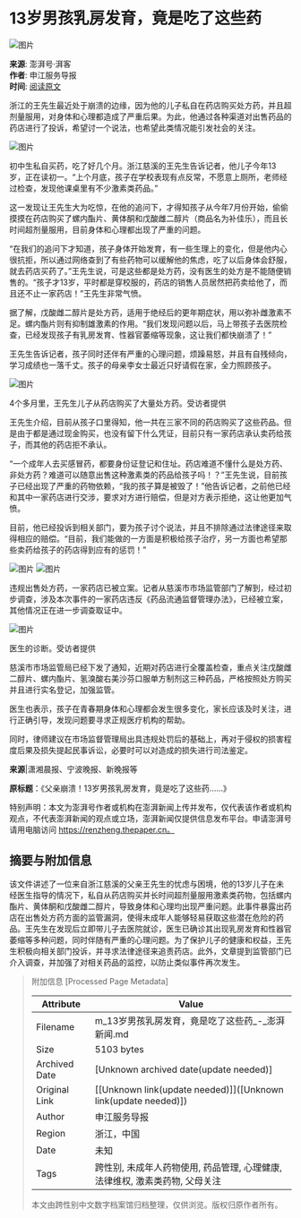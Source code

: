 # 13岁男孩乳房发育，竟是吃了这些药

![图片](https://image.thepaper.cn/publish/interaction/image/3/710/30.jpg)

**来源**: 澎湃号·湃客  
**作者**: 申江服务导报  
**时间**: [阅读原文](http://mp.weixin.qq.com/s?__biz=MTY5MDE1MzE0MQ==&mid=2650599978&idx=2&sn=c24e4a5f3ac0e586673134e40f7b23e4&chksm=548a15f063fd9ce69e2a2cfd8ef3c9a885d685e6d1e1bd042049a49cf8f635a44945634c488b&scene=27#wechat_redirect)

浙江的王先生最近处于崩溃的边缘，因为他的儿子私自在药店购买处方药，并且超剂量服用，对身体和心理都造成了严重后果。为此，他通过各种渠道对出售药品的药店进行了投诉，希望讨一个说法，也希望此类情况能引发社会的关注。

![图片](https://imagepphcloud.thepaper.cn/pph/image/228/177/821.jpg)

初中生私自买药，吃了好几个月。浙江慈溪的王先生告诉记者，他儿子今年13岁，正在读初一。“上个月底，孩子在学校表现有点反常，不愿意上厕所，老师经过检查，发现他课桌里有不少激素类药品。”

这一发现让王先生大为吃惊，在他的追问下，才得知孩子从今年7月份开始，偷偷摸摸在药店购买了螺内酯片、黄体酮和戊酸雌二醇片（商品名为补佳乐），而且长时间超剂量服用，目前身体和心理都出现了严重的问题。

“在我们的追问下才知道，孩子身体开始发育，有一些生理上的变化，但是他内心很抗拒，所以通过网络查到了有些药物可以缓解他的焦虑，吃了以后身体会舒服，就去药店买药了。”王先生说，可是这些都是处方药，没有医生的处方是不能随便销售的。“孩子才13岁，平时都是穿校服的，药店的销售人员居然把药卖给他了，而且还不止一家药店！”王先生非常气愤。

据了解，戊酸雌二醇片是处方药，适用于绝经后的更年期症状，用以弥补雌激素不足。螺内酯片则有抑制雄激素的作用。“我们发现问题以后，马上带孩子去医院检查，已经发现孩子有乳房发育、性器官萎缩等现象，这让我们都快崩溃了！”

王先生告诉记者，孩子同时还伴有严重的心理问题，烦躁易怒，并且有自残倾向，学习成绩也一落千丈。孩子的母亲李女士最近只好请假在家，全力照顾孩子。

![图片](https://imagepphcloud.thepaper.cn/pph/image/228/177/823.jpg)

4个多月里，王先生儿子从药店购买了大量处方药。受访者提供

王先生介绍，目前从孩子口里得知，他一共在三家不同的药店购买了这些药品。但是由于都是通过现金购买，也没有留下什么凭证，目前只有一家药店承认卖药给孩子，而其他的药店拒不承认。

“一个成年人去买感冒药，都要身份证登记和住址。药店难道不懂什么是处方药、非处方药？难道可以随意出售这种激素类的药品给孩子吗！？”王先生说，目前孩子已经出现了严重的药物依赖，“我的孩子算是被毁了！”他告诉记者，之前他已经和其中一家药店进行交涉，要求对方进行赔偿，但是对方表示拒绝，这让他更加气愤。

目前，他已经投诉到相关部门，要为孩子讨个说法，并且不排除通过法律途径来取得相应的赔偿。“目前，我们能做的一方面是积极给孩子治疗，另一方面也希望那些卖药给孩子的药店得到应有的惩罚！”

![图片](https://imagepphcloud.thepaper.cn/pph/image/228/177/824.jpg)
![图片](https://imagepphcloud.thepaper.cn/pph/image/228/177/826.jpg)

违规出售处方药，一家药店已被立案。记者从慈溪市市场监管部门了解到，经过初步调查，涉及本次事件的一家药店违反《药品流通监督管理办法》，已经被立案，其他情况正在进一步调查取证中。

![图片](https://imagepphcloud.thepaper.cn/pph/image/228/177/827.jpg)

医生的诊断。受访者提供

慈溪市市场监管局已经下发了通知，近期对药店进行全覆盖检查，重点关注戊酸雌二醇片、螺内酯片、氢溴酸右美沙芬口服单方制剂这三种药品，严格按照处方购买并且进行实名登记，加强监管。

医生也表示，孩子在青春期身体和心理都会发生很多变化，家长应该及时关注，进行正确引导，发现问题要寻求正规医疗机构的帮助。

同时，律师建议在市场监督管理局出具违规处罚后的基础上，再对于侵权的损害程度后果及损失提起民事诉讼，必要时可以对造成的损失进行司法鉴定。

**来源**|潇湘晨报、宁波晚报、新晚报等

**原标题**：《父亲崩溃！13岁男孩乳房发育，竟是吃了这些药……》 

特别声明：本文为澎湃号作者或机构在澎湃新闻上传并发布，仅代表该作者或机构观点，不代表澎湃新闻的观点或立场，澎湃新闻仅提供信息发布平台。申请澎湃号请用电脑访问 https://renzheng.thepaper.cn。

## 摘要与附加信息

<!-- tcd_abstract -->
该文件讲述了一位来自浙江慈溪的父亲王先生的忧虑与困境，他的13岁儿子在未经医生指导的情况下，私自从药店购买并长时间超剂量服用激素类药物，包括螺内酯片、黄体酮和戊酸雌二醇片，导致身体和心理均出现严重问题。此事件暴露出药店在出售处方药方面的监管漏洞，使得未成年人能够轻易获取这些潜在危险的药品。王先生在发现后立即带儿子去医院就诊，医生已确诊其出现乳房发育和性器官萎缩等多种问题，同时伴随有严重的心理问题。为了保护儿子的健康和权益，王先生积极向相关部门投诉，并寻求法律途径来追责药店。此外，文章提到监管部门已介入调查，并加强了对相关药品的监控，以防止类似事件再次发生。
<!-- tcd_abstract_end -->

> 附加信息 [Processed Page Metadata]
>
> | Attribute       | Value                                  |
> |-----------------|----------------------------------------|
> | Filename        | m_13岁男孩乳房发育，竟是吃了这些药_-_澎湃新闻.md                             |
> | Size            | 5103 bytes                           |
> | Archived Date   | [Unknown archived date(update needed)]                             |
> | Original Link   | [[Unknown link(update needed)]]([Unknown link(update needed)])                       |
> | Author          | 申江服务导报                               |
> | Region          | 浙江，中国                               |
> | Date            | 未知                                 |
> | Tags            | 跨性别, 未成年人药物使用, 药品管理, 心理健康, 法律维权, 激素类药物, 父母关注                                 |
>
> 本文由跨性别中文数字档案馆归档整理，仅供浏览。版权归原作者所有。
>